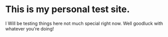 # This is my personal test site.
  
I Will be testing things here not much special right now.
Well goodluck with whatever you're doing!
